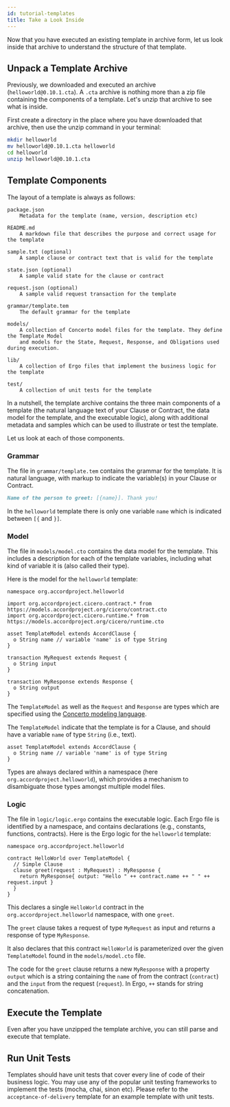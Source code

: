 ```yaml
---
id: tutorial-templates
title: Take a Look Inside
---
```


Now that you have executed an existing template in archive form, let us look inside that archive to understand the structure of that template.

## Unpack a Template Archive

Previously, we downloaded and executed an archive (`helloworld@0.10.1.cta`). A `.cta` archive is nothing more than a zip file containing the components of a template. Let's unzip that archive to see what is inside.

First create a directory in the place where you have downloaded that archive, then use the unzip command in your terminal:

```bash
mkdir helloworld
mv helloworld@0.10.1.cta helloworld
cd helloworld
unzip helloworld@0.10.1.cta
```

## Template Components

The layout of a template is always as follows:

```text
package.json
    Metadata for the template (name, version, description etc)

README.md
    A markdown file that describes the purpose and correct usage for the template

sample.txt (optional)
    A sample clause or contract text that is valid for the template

state.json (optional)
    A sample valid state for the clause or contract

request.json (optional)
    A sample valid request transaction for the template

grammar/template.tem
    The default grammar for the template

models/
    A collection of Concerto model files for the template. They define the Template Model
    and models for the State, Request, Response, and Obligations used during execution.

lib/
    A collection of Ergo files that implement the business logic for the template

test/
    A collection of unit tests for the template
```

In a nutshell, the template archive contains the three main components of a template (the natural language text of your Clause or Contract, the data model for the template, and the executable logic), along with additional metadata and samples which can be used to illustrate or test the template.

Let us look at each of those components.

### Grammar

The file in `grammar/template.tem` contains the grammar for the template. It is natural language, with markup to indicate the variable(s) in your Clause or Contract.

```md
Name of the person to greet: [{name}]. Thank you!
```

In the `helloworld` template there is only one variable `name` which is indicated between `[{` and `}]`.

### Model

The file in `models/model.cto` contains the data model for the template. This includes a description for each of the template variables, including what kind of variable it is (also called their type).

Here is the model for the `helloworld` template:

```ergo
namespace org.accordproject.helloworld

import org.accordproject.cicero.contract.* from https://models.accordproject.org/cicero/contract.cto
import org.accordproject.cicero.runtime.* from https://models.accordproject.org/cicero/runtime.cto

asset TemplateModel extends AccordClause {
  o String name // variable 'name' is of type String
}

transaction MyRequest extends Request {
  o String input
}

transaction MyResponse extends Response {
  o String output
}
```

The `TemplateModel` as well as the `Request` and `Response` are types which are specified using the [Concerto modeling language](https://github.com/accordproject/concerto).

The `TemplateModel` indicate that the template is for a Clause, and should have a variable `name` of type `String` (i.e., text).

```ergo
asset TemplateModel extends AccordClause {
  o String name // variable 'name' is of type String
}
```

Types are always declared within a namespace (here `org.accordproject.helloworld`), which provides a mechanism to disambiguate those types amongst multiple model files.

### Logic

The file in `logic/logic.ergo` contains the executable logic. Each Ergo file is identified by a namespace, and contains declarations (e.g., constants, functions, contracts). Here is the Ergo logic for the `helloworld` template:

```ergo
namespace org.accordproject.helloworld

contract HelloWorld over TemplateModel {
  // Simple Clause
  clause greet(request : MyRequest) : MyResponse {
    return MyResponse{ output: "Hello " ++ contract.name ++ " " ++ request.input }
  }
}
```

This declares a single `HelloWorld` contract in the `org.accordproject.helloworld` namespace, with one `greet`.

The `greet` clause takes a request of type `MyRequest` as input and returns a response of type `MyResponse`.

It also declares that this contract `HelloWorld` is parameterized over the given `TemplateModel` found in the `models/model.cto` file.

The code for the `greet` clause returns a new `MyResponse` with a property `output` which is a string containing the `name` of from the contract (`contract`) and the `input` from the request (`request`). In Ergo, `++` stands for string concatenation.

## Execute the Template

Even after you have unzipped the template archive, you can still parse and execute that template.

## Run Unit Tests

Templates should have unit tests that cover every line of code of their business logic. You may use any of the
popular unit testing frameworks to implement the tests (mocha, chai, sinon etc). Please refer to the
``acceptance-of-delivery`` template for an example template with unit tests.

